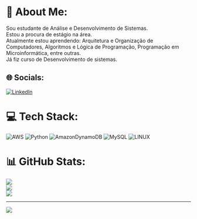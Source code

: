 # 💫 About Me:
Sou estudante de Análise e  Desenvolvimento de Sistemas.<br>Estou a procura de estágio na área.<br>Atualmente estou aprendendo: Arquitetura e Organização de Computadores, Algoritmos e Lógica de Programação, Programação em Microinformática, entre outras. <br>Já fiz curso de Desenvolvimento de sistemas.


## 🌐 Socials:
[![LinkedIn](https://img.shields.io/badge/LinkedIn-%230077B5.svg?logo=linkedin&logoColor=white)](https://linkedin.com/in/www.linkedin.com/in/luiz-gustavo-cedro-vieira-092712243) 

# 💻 Tech Stack:
![AWS](https://img.shields.io/badge/AWS-%23FF9900.svg?style=for-the-badge&logo=amazon-aws&logoColor=white) ![Python](https://img.shields.io/badge/python-3670A0?style=for-the-badge&logo=python&logoColor=ffdd54) ![AmazonDynamoDB](https://img.shields.io/badge/Amazon%20DynamoDB-4053D6?style=for-the-badge&logo=Amazon%20DynamoDB&logoColor=white) ![MySQL](https://img.shields.io/badge/mysql-%2300f.svg?style=for-the-badge&logo=mysql&logoColor=white) ![LINUX](https://img.shields.io/badge/Linux-FCC624?style=for-the-badge&logo=linux&logoColor=black)
# 📊 GitHub Stats:
![](https://github-readme-stats.vercel.app/api?username=LuizGustavo2077&theme=radical&hide_border=true&include_all_commits=false&count_private=false)<br/>
![](https://github-readme-streak-stats.herokuapp.com/?user=LuizGustavo2077&theme=radical&hide_border=true)<br/>
![](https://github-readme-stats.vercel.app/api/top-langs/?username=LuizGustavo2077&theme=radical&hide_border=true&include_all_commits=false&count_private=false&layout=compact)

---
[![](https://visitcount.itsvg.in/api?id=LuizGustavo2077&icon=0&color=0)](https://visitcount.itsvg.in)

<!-- Proudly created with GPRM ( https://gprm.itsvg.in ) -->